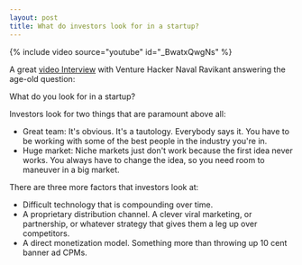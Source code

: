 ```yaml
---
layout: post
title: What do investors look for in a startup?
---
```


{% include video source="youtube" id="_BwatxQwgNs" %}

A great [video Interview](http://venturehacks.com/articles/investment-criteria) with Venture Hacker Naval Ravikant answering the age-old question:

What do you look for in a startup?

Investors look for two things that are paramount above all:

- Great team: It's obvious. It's a tautology. Everybody says it. You have to be working with some of the best people in the industry you're in.
- Huge market: Niche markets just don't work because the first idea never works. You always have to change the idea, so you need room to maneuver in a big market.

There are three more factors that investors look at:

- Difficult technology that is compounding over time.
- A proprietary distribution channel. A clever viral marketing, or partnership, or whatever strategy that gives them a leg up over competitors.
- A direct monetization model. Something more than throwing up 10 cent banner ad CPMs.
